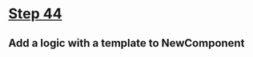# [Step 44](https://github.com/kamilkisiela/GitHunt-Lite-Angular/tree/step44)

## Add a logic with a template to NewComponent

